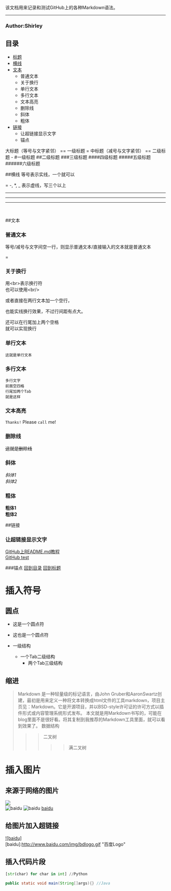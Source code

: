 该文档用来记录和测试GitHub上的各种Markdown语法。
***
###                    Author:Shirley



## <a name="index"/>目录
* [标题](#title)
* [横线](#line)
* [文本](#text)
    * 普通文本
    * 关于换行
    * 单行文本
    * 多行文本
    * 文本高亮
    * 删除线
    * 斜体
    * 粗体
* [链接](#link)
    * 让超链接显示文字
    * 锚点


<a name="title"/>
大标题（等号与文字紧邻） == 一级标题
=
中标题（减号与文字紧邻） == 二级标题
-
#一级标题  
##二级标题  
###三级标题  
####四级标题  
#####五级标题  
######六级标题
<br>

##<a name="line"/>横线
等号表示实线，一个就可以<br>

=
-, *, _ 表示虚线，写三个以上

---
***
___
<br>

##<a name="text"/>文本
### 普通文本
等号/减号与文字间空一行，则显示普通文本/直接输入的文本就是普通文本

=
### 关于换行
用\<br>表示换行符<br>
也可以使用\<br/>

或者直接在两行文本加一个空行，

也能实线换行效果，不过行间距有点大。

还可以在行尾加上两个空格  
就可以实现换行  

### 单行文本
    这就是单行文本
    
### 多行文本
    多行文字        
    前面空四格      
    行尾加两个Tab       
    就是这样        

### 文本高亮
`Thanks!` Please `call` me!

### 删除线
~~这就是删除线~~

### 斜体
*斜体1*<br>
_斜体2_

### 粗体
**粗体1**<br>
__粗体2__
<br>

##<a name="link"/>链接
### 让超链接显示文字
[GitHub上README.md教程](http://blog.csdn.net/guodongxiaren/article/details/23690801 "Markdown教程")  
[GitHub test](https://github.com/guodongxiaren/README) 

###锚点
[回到目录](#index)
[回到标题](#title)
# 插入符号
## 圆点
* 这是一个圆点符
* 这也是一个圆点符

* 一级结构
  * 一个Tab二级结构
    * 两个Tab三级结构

## 缩进
>Markdown 是一种轻量级的标记语言，由John Gruber和AaronSwartz创建，最初是用来定义一种将文本转换成html文件的工具markdown，项目主页见：Markdown。它是开源项目，并以BSD-style许可证的许可方式以插件形式或内容管理系统形式发布。 本文就是用Markdown书写的，可能在blog里面不是很好看。将其复制到我推荐的Markdown工具里面，就可以看到效果了。
>数据结构  
>>>二叉树  
>>>>>满二叉树

# 插入图片
## 来源于网络的图片
![](http://www.baidu.com/img/bdlogo.gif)  
![baidu](http://www.baidu.com/img/bdlogo.gif) 
![baidu](http://www.baidu.com/img/bdlogo.gif "百度logo") 
[baidu](http://www.baidu.com/img/bdlogo.gif)

## 给图片加入超链接
[![baidu]](http://baidu.com)  
[baidu]:http://www.baidu.com/img/bdlogo.gif "百度Logo" 

## 插入代码片段
```Python
[str(char) for char in int] //Python
```
```Java
public static void main(String[]args){} //Java
```
